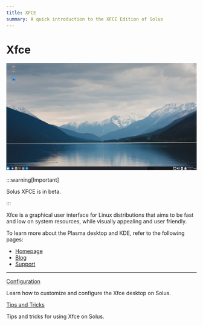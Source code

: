 ```yaml
---
title: XFCE
summary: A quick introduction to the XFCE Edition of Solus
---
```


# Xfce

![Solus Xfce](./xfce.jpg)

:::warning[Important]

Solus XFCE is in beta.

:::

Xfce is a graphical user interface for Linux distributions that aims to be fast and low on system resources, while visually appealing and user friendly. 

To learn more about the Plasma desktop and KDE, refer to the following pages:

- [Homepage](https://xfce.org)
- [Blog](https://blog.xfce.org)
- [Support](https://gitlab.xfce.org)

---

[Configuration](configuration)

Learn how to customize and configure the Xfce desktop on Solus.

[Tips and Tricks](tips-and-tricks)

Tips and tricks for using Xfce on Solus.